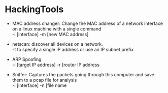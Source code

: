 # HackingTools
- MAC address changer: Change the MAC address of a network interface on a linux machine with a single command<br>
  -i [interface] -m [new MAC address]

- netscan: discover all devices on a network. <br>
   -t to specify a single IP address or use an IP subnet prefix
 
- ARP Spoofing <br>
  -i [target IP address] -r [router IP address

- Sniffer: Captures the packets going through this computer and save them to a pcap file for analysis <br>
  -i [interface] -n [file name
  
